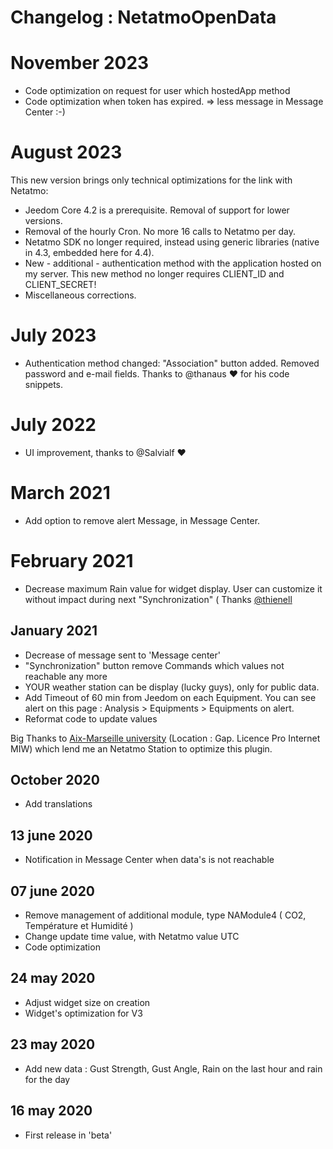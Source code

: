 # Changelog : NetatmoOpenData

# November 2023 
- Code optimization on request for user which hostedApp method 
- Code optimization when token has expired. => less message in Message Center :-) 

# August 2023
This new version brings only technical optimizations for the link with Netatmo: 
- Jeedom Core 4.2 is a prerequisite. Removal of support for lower versions. 
- Removal of the hourly Cron. No more 16 calls to Netatmo per day.  
- Netatmo SDK no longer required, instead using generic libraries (native in 4.3, embedded here for 4.4).
- New - additional - authentication method with the application hosted on my server. This new method no longer requires CLIENT_ID and CLIENT_SECRET!
- Miscellaneous corrections.

# July 2023
- Authentication method changed: "Association" button added. Removed password and e-mail fields. Thanks to @thanaus ❤ for his code snippets.️

# July 2022
- UI improvement, thanks to @Salvialf ❤️

# March 2021 
- Add option to remove alert Message, in Message Center. 

# February 2021
- Decrease maximum Rain value for widget display. User can customize it without impact during next "Synchronization" ( Thanks [@thienell](https://community.jeedom.com/u/thienell)

## January 2021
- Decrease of message sent to 'Message center'
- "Synchronization" button remove Commands which values not reachable any more
- YOUR weather station can be display (lucky guys), only for public data.
- Add Timeout of 60 min from Jeedom on each Equipment. You can see alert on this page :  Analysis >  Equipments > Equipments on alert.
- Reformat code to update values

Big Thanks to [Aix-Marseille university](http://www.gap.univ-mrs.fr/miw/) (Location : Gap. Licence Pro Internet MIW)  which lend me an Netatmo Station to optimize this plugin.

## October 2020
- Add translations

## 13 june 2020
- Notification in Message Center when data's is not reachable

## 07 june 2020
- Remove management of additional module, type NAModule4 ( CO2, Température et Humidité )
- Change update time value, with Netatmo value UTC
- Code optimization 

## 24 may 2020
- Adjust widget size on creation
- Widget's optimization for V3 

## 23 may 2020
- Add new data  : Gust Strength,  Gust Angle, Rain on the last hour and rain for the day

## 16 may 2020
- First release in 'beta'
